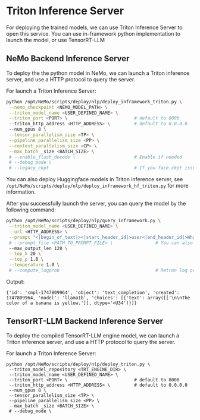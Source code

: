 # Triton Inference Server
For deploying the trained models, we can use Triton Inference Server to open this service. You can use in-framework python implementation to launch the model, or use TensorRT-LLM
## NeMo Backend Inference Server
To deploy the the python model in NeMo, we can launch a Triton inference server, and use a HTTP protocol to query the server.

For launch a Triton Inference Server:
```bash
python /opt/NeMo/scripts/deploy/nlp/deploy_inframework_triton.py \
 --nemo_checkpoint <NEMO_MODEL_PATH> \
 --triton_model_name <USER_DEFINED_NAME> \
 --triton_port <PORT> \                         # default to 8000
 --triton_http_address <HTTP_ADDRESS> \         # default to 0.0.0.0
 --num_gpus 8 \
 --tensor_parallelism_size <TP> \
 --pipeline_parallelism_size <PP> \
 --context_parallelism_size <CP> \
 --max_batch _size <BATCH_SIZE> \
 # --enable_flash_decode \                      # Enable if needed
 # --debug_mode \
 # --legacy_ckpt                                # If you face ckpt issue, enable this flag
```
You can also deploy Huggingface models in Triton inference server, see `/opt/NeMo/scripts/deploy/nlp/deploy_inframework_hf_triton.py` for more information.

After you successfully launch the server, you can query the model by the following command:
```bash
python /opt/NeMo/scripts/deploy/nlp/query_inframework.py \
 --triton_model_name <USER_DEFINED_NAME> \
 --url <HTTP_ADDRESS> \
 --prompt "<|begin_of_text|><|start_header_id|>user<|end_header_id|>What is the color of a banana?<|eot_id|><|start_header_id|>assistant<|end_header_id|>"
 # --prompt_file <PATH_TO_PROMPT_FILE> \                # You can also pass a txt file containing several lines of prompts
 --max_output_len 128 \
 --top_k 20 \
 --top_p 1.0 \
 --temperature 1.0 \
 # --compute_logprob                                    # Retrun log probability
```
Output:
```
{'id': 'cmpl-1747809964', 'object': 'text_completion', 'created': 1747809964, 'model': 'llama1b', 'choices': [{'text': array([['\n\nThe color of a banana is yellow.']], dtype='<U34')}]}
```


## TensorRT-LLM Backend Inference Server
To deploy the compiled TensorRT-LLM engine model, we can launch a Triton inference server, and use a HTTP protocol to query the server.

For launch a Triton Inference Server:
```
python /opt/NeMo/scripts/deploy/nlp/deploy_triton.py \
 --triton_model_repository <TRT_ENGINE_DIR> \
 --triton_model_name <USER_DEFINED_NAME> \
 --triton_port <PORT> \                         # default to 8000
 --triton_http_address <HTTP_ADDRESS> \         # default to 0.0.0.0
 --num_gpus 8 \
 --tensor_parallelism_size <TP> \
 --pipeline_parallelism_size <PP> \
 --max_batch _size <BATCH_SIZE> \
 # --debug_mode \
```
